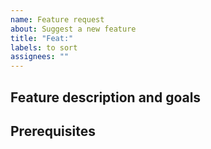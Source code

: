 ```yaml
---
name: Feature request
about: Suggest a new feature
title: "Feat:"
labels: to sort
assignees: ""
---
```


## Feature description and goals

<!-- Explain why we want this feature and describe it. -->

## Prerequisites

<!-- Optional - list the issues that must be solved or what needs to be done before handling this issue. -->

<!--
## Required sections, if relevant

 - To be discussed before development
 - Interface
 - Translations
 - Workaround
 - Extra information
-->
